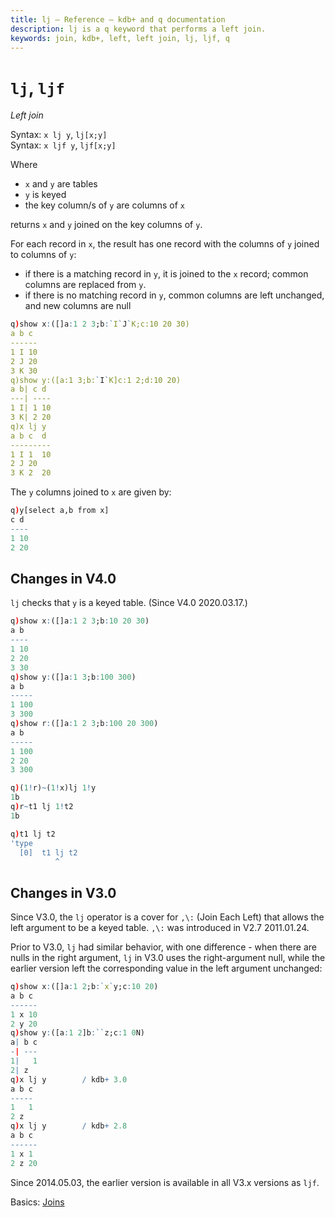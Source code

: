 ```yaml
---
title: lj – Reference – kdb+ and q documentation
description: lj is a q keyword that performs a left join.
keywords: join, kdb+, left, left join, lj, ljf, q
---
```

# `lj`, `ljf` 

_Left join_





Syntax: `x lj y`, `lj[x;y]`  
Syntax: `x ljf y`, `ljf[x;y]`

Where 

-   `x` and `y` are tables
-   `y` is keyed
-   the key column/s of `y` are columns of `x`

returns `x` and `y` joined on the key columns of `y`. 

For each record in `x`, the result has one record with the columns of `y` joined to columns of `y`:

-   if there is a matching record in `y`, it is joined to the `x` record; common columns are replaced from `y`.
-   if there is no matching record in `y`, common columns are left unchanged, and new columns are null

```q
q)show x:([]a:1 2 3;b:`I`J`K;c:10 20 30)
a b c
------
1 I 10
2 J 20
3 K 30
q)show y:([a:1 3;b:`I`K]c:1 2;d:10 20)
a b| c d
---| ----
1 I| 1 10
3 K| 2 20
q)x lj y
a b c  d
---------
1 I 1  10
2 J 20
3 K 2  20
```

The `y` columns joined to `x` are given by:

```q
q)y[select a,b from x]
c d
----
1 10
2 20
```


## Changes in V4.0

`lj` checks that `y` is a keyed table. (Since V4.0 2020.03.17.)

```q
q)show x:([]a:1 2 3;b:10 20 30)
a b
----
1 10
2 20
3 30
q)show y:([]a:1 3;b:100 300)
a b
-----
1 100
3 300
q)show r:([]a:1 2 3;b:100 20 300)
a b
-----
1 100
2 20
3 300

q)(1!r)~(1!x)lj 1!y
1b
q)r~t1 lj 1!t2
1b

q)t1 lj t2
'type
  [0]  t1 lj t2
          ^
```


## Changes in V3.0

Since V3.0, the `lj` operator is a cover for `,\:` (Join Each Left) that allows the left argument to be a keyed table. `,\:` was introduced in V2.7 2011.01.24.

Prior to V3.0, `lj` had similar behavior, with one difference - when there are nulls in the right argument, `lj` in V3.0 uses the right-argument null, while the earlier version left the corresponding value in the left argument unchanged:

```q
q)show x:([]a:1 2;b:`x`y;c:10 20)
a b c
------
1 x 10
2 y 20
q)show y:([a:1 2]b:``z;c:1 0N)
a| b c
-| ---
1|   1
2| z
q)x lj y        / kdb+ 3.0
a b c
-----
1   1
2 z
q)x lj y        / kdb+ 2.8 
a b c
------
1 x 1
2 z 20
```

Since 2014.05.03, the earlier version is available in all V3.x versions as `ljf`.


<i class="far fa-hand-point-right"></i> 
Basics: [Joins](../basics/joins.md)

